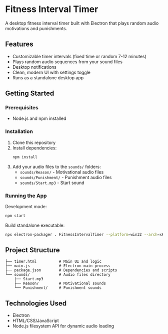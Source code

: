 # Fitness Interval Timer

A desktop fitness interval timer built with Electron that plays random audio motivations and punishments.

## Features

- Customizable timer intervals (fixed time or random 7-12 minutes)
- Plays random audio sequences from your sound files
- Desktop notifications
- Clean, modern UI with settings toggle
- Runs as a standalone desktop app

## Getting Started

### Prerequisites
- Node.js and npm installed

### Installation

1. Clone this repository
2. Install dependencies:
   ```bash
   npm install
   ```
3. Add your audio files to the `sounds/` folders:
   - `sounds/Reason/` - Motivational audio files
   - `sounds/Punishment/` - Punishment audio files
   - `sounds/Start.mp3` - Start sound

### Running the App

Development mode:
```bash
npm start
```

Build standalone executable:
```bash
npx electron-packager . FitnessIntervalTimer --platform=win32 --arch=x64 --out=dist --overwrite
```

## Project Structure

```
├── timer.html          # Main UI and logic
├── main.js             # Electron main process
├── package.json        # Dependencies and scripts
└── sounds/             # Audio files directory
    ├── Start.mp3
    ├── Reason/         # Motivational sounds
    └── Punishment/     # Punishment sounds
```

## Technologies Used

- Electron
- HTML/CSS/JavaScript
- Node.js filesystem API for dynamic audio loading
